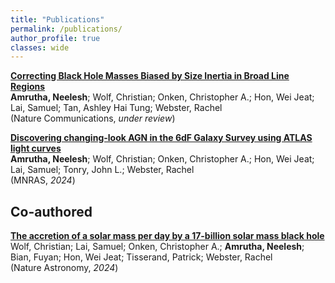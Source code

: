 ```yaml
---
title: "Publications"
permalink: /publications/
author_profile: true
classes: wide
---
```


[**Correcting Black Hole Masses Biased by Size Inertia in Broad Line Regions**](https://www.researchsquare.com/article/rs-6443191/latest)  
**Amrutha, Neelesh**; Wolf, Christian; Onken, Christopher A.; Hon, Wei Jeat; Lai, Samuel; Tan, Ashley Hai Tung; Webster, Rachel  
(Nature Communications, _under review_)

[**Discovering changing-look AGN in the 6dF Galaxy Survey using ATLAS light curves**](https://ui.adsabs.harvard.edu/abs/2024MNRAS.535.2322A/abstract)  
**Amrutha, Neelesh**; Wolf, Christian; Onken, Christopher A.; Hon, Wei Jeat; Lai, Samuel; Tonry, John L.; Webster, Rachel  
(MNRAS, _2024_)

<h2>
	Co-authored
</h2>
 
[**The accretion of a solar mass per day by a 17-billion solar mass black hole**](https://ui.adsabs.harvard.edu/abs/2024NatAs...8..520W/abstract)  
Wolf, Christian; Lai, Samuel; Onken, Christopher A.; **Amrutha, Neelesh**; Bian, Fuyan; Hon, Wei Jeat; Tisserand, Patrick; Webster, Rachel  
(Nature Astronomy, _2024_)
